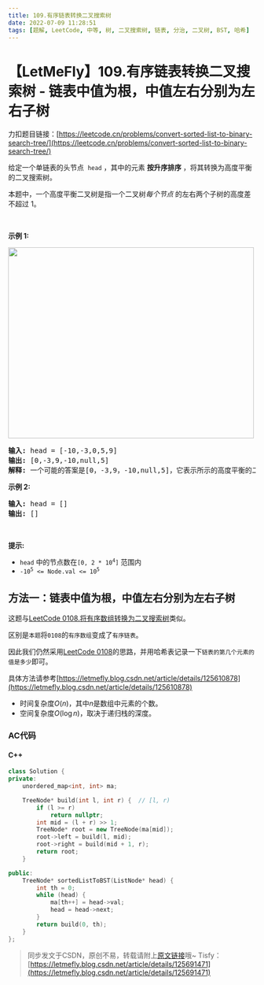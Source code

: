 ```yaml
---
title: 109.有序链表转换二叉搜索树
date: 2022-07-09 11:28:51
tags: [题解, LeetCode, 中等, 树, 二叉搜索树, 链表, 分治, 二叉树, BST, 哈希]
---
```


# 【LetMeFly】109.有序链表转换二叉搜索树 - 链表中值为根，中值左右分别为左右子树

力扣题目链接：[https://leetcode.cn/problems/convert-sorted-list-to-binary-search-tree/](https://leetcode.cn/problems/convert-sorted-list-to-binary-search-tree/)

<p>给定一个单链表的头节点 &nbsp;<code>head</code>&nbsp;，其中的元素 <strong>按升序排序</strong> ，将其转换为高度平衡的二叉搜索树。</p>

<p>本题中，一个高度平衡二叉树是指一个二叉树<em>每个节点&nbsp;</em>的左右两个子树的高度差不超过 1。</p>

<p>&nbsp;</p>

<p><strong>示例 1:</strong></p>

<p><img src="https://cors.tisfy.eu.org/https://img-blog.csdnimg.cn/b3c0269ea1ee43d69db7f7f5f61975f2.jpeg" style="height: 388px; width: 500px;" /></p>

<pre>
<strong>输入:</strong> head = [-10,-3,0,5,9]
<strong>输出:</strong> [0,-3,9,-10,null,5]
<strong>解释:</strong> 一个可能的答案是[0，-3,9，-10,null,5]，它表示所示的高度平衡的二叉搜索树。
</pre>

<p><strong>示例 2:</strong></p>

<pre>
<strong>输入:</strong> head = []
<strong>输出:</strong> []
</pre>

<p>&nbsp;</p>

<p><strong>提示:</strong></p>

<ul>
	<li><code>head</code>&nbsp;中的节点数在<code>[0, 2 * 10<sup>4</sup>]</code>&nbsp;范围内</li>
	<li><code>-10<sup>5</sup>&nbsp;&lt;= Node.val &lt;= 10<sup>5</sup></code></li>
</ul>


    
## 方法一：链表中值为根，中值左右分别为左右子树

这题与[LeetCode 0108.将有序数组转换为二叉搜索树](https://leetcode.cn/problems/convert-sorted-array-to-binary-search-tree/)类似。

区别是```本题```将```0108```的```有序数组```变成了```有序链表```。

因此我们仍然采用[LeetCode 0108](https://letmefly.blog.csdn.net/article/details/125610878)的思路，并用哈希表记录一下```链表的第几个元素的值是多少```即可。

具体方法请参考[https://letmefly.blog.csdn.net/article/details/125610878](https://letmefly.blog.csdn.net/article/details/125610878)

+ 时间复杂度$O(n)$，其中$n$是数组中元素的个数。
+ 空间复杂度$O(\log n)$，取决于递归栈的深度。

### AC代码

#### C++

```cpp
class Solution {
private:
    unordered_map<int, int> ma;

    TreeNode* build(int l, int r) {  // [l, r)
        if (l >= r)
            return nullptr;
        int mid = (l + r) >> 1;
        TreeNode* root = new TreeNode(ma[mid]);
        root->left = build(l, mid);
        root->right = build(mid + 1, r);
        return root;
    }

public:
    TreeNode* sortedListToBST(ListNode* head) {
        int th = 0;
        while (head) {
            ma[th++] = head->val;
            head = head->next;
        }
        return build(0, th);
    }
};
```

> 同步发文于CSDN，原创不易，转载请附上[原文链接](https://blog.tisfy.eu.org/2022/07/09/LeetCode%200109.%E6%9C%89%E5%BA%8F%E9%93%BE%E8%A1%A8%E8%BD%AC%E6%8D%A2%E4%BA%8C%E5%8F%89%E6%90%9C%E7%B4%A2%E6%A0%91/)哦~
> Tisfy：[https://letmefly.blog.csdn.net/article/details/125691471](https://letmefly.blog.csdn.net/article/details/125691471)
